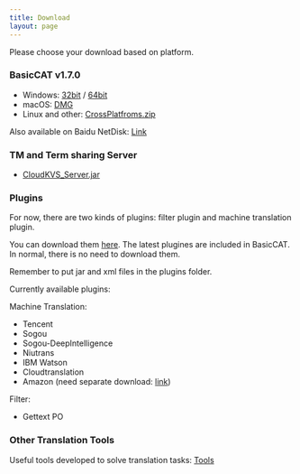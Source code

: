 ```yaml
---
title: Download
layout: page
---
```


Please choose your download based on platform.

### BasicCAT v1.7.0

* Windows: [32bit](https://github.com/xulihang/BasicCAT/releases/download/v1.7.0/BasicCAT-windows-x86.exe) /  [64bit](https://github.com/xulihang/BasicCAT/releases/download/v1.7.0/BasicCAT-windows-x64.exe)
* macOS:  [DMG](https://github.com/xulihang/BasicCAT/releases/download/v1.7.0/BasicCAT_mac.dmg)
* Linux and other:  [CrossPlatfroms.zip](https://github.com/xulihang/BasicCAT/releases/download/v1.7.0/BasicCAT-crossplatforms.zip)

Also available on Baidu NetDisk: [Link](https://pan.baidu.com/s/1HmD4pJ9hIYyK9bnqINtoFQ)


### TM and Term sharing Server

*  [CloudKVS_Server.jar](https://github.com/xulihang/BasicCAT/releases/download/v1.2-beta2/CloudKVS_Server.jar)


### Plugins

For now, there are two kinds of plugins: filter plugin and machine translation plugin.

You can download them [here](https://github.com/xulihang/BasicCAT/releases/download/plugins/all_plugins.zip). The latest plugines are included in BasicCAT. In normal, there is no need to download them.

Remember to put jar and xml files in the plugins folder.

Currently available plugins:

Machine Translation:

* Tencent 
* Sogou
* Sogou-DeepIntelligence
* Niutrans
* IBM Watson
* Cloudtranslation
* Amazon (need separate download: [link](https://github.com/xulihang/BasicCAT/releases/download/plugins/amazon.zip))


Filter:

* Gettext PO

### Other Translation Tools

Useful tools developed to solve translation tasks: [Tools](/tools/)

